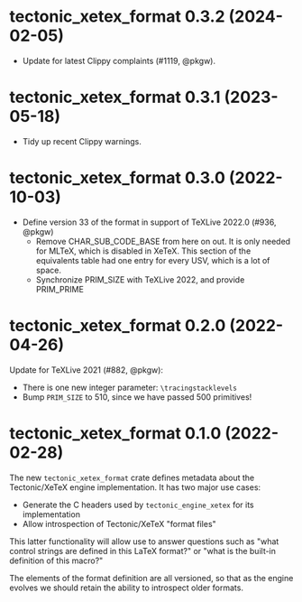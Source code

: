 # tectonic_xetex_format 0.3.2 (2024-02-05)

- Update for latest Clippy complaints (#1119, @pkgw).


# tectonic_xetex_format 0.3.1 (2023-05-18)

- Tidy up recent Clippy warnings.


# tectonic_xetex_format 0.3.0 (2022-10-03)

- Define version 33 of the format in support of TeXLive 2022.0 (#936, @pkgw)
  - Remove CHAR_SUB_CODE_BASE from here on out. It is only needed for MLTeX,
    which is disabled in XeTeX. This section of the equivalents table had one
    entry for every USV, which is a lot of space.
  - Synchronize PRIM_SIZE with TeXLive 2022, and provide PRIM_PRIME

# tectonic_xetex_format 0.2.0 (2022-04-26)

Update for TeXLive 2021 (#882, @pkgw):

- There is one new integer parameter: `\tracingstacklevels`
- Bump `PRIM_SIZE` to 510, since we have passed 500 primitives!


# tectonic_xetex_format 0.1.0 (2022-02-28)

The new `tectonic_xetex_format` crate defines metadata about the Tectonic/XeTeX
engine implementation. It has two major use cases:

- Generate the C headers used by `tectonic_engine_xetex` for its implementation
- Allow introspection of Tectonic/XeTeX "format files"

This latter functionality will allow use to answer questions such as "what
control strings are defined in this LaTeX format?" or "what is the built-in
definition of this macro?"

The elements of the format definition are all versioned, so that as the engine
evolves we should retain the ability to introspect older formats.
